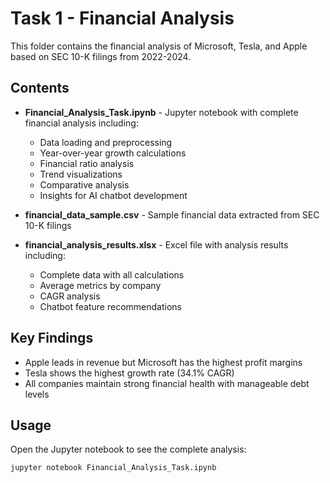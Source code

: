 # Task 1 - Financial Analysis

This folder contains the financial analysis of Microsoft, Tesla, and Apple based on SEC 10-K filings from 2022-2024.

## Contents

- **Financial_Analysis_Task.ipynb** - Jupyter notebook with complete financial analysis including:
  - Data loading and preprocessing
  - Year-over-year growth calculations
  - Financial ratio analysis
  - Trend visualizations
  - Comparative analysis
  - Insights for AI chatbot development

- **financial_data_sample.csv** - Sample financial data extracted from SEC 10-K filings

- **financial_analysis_results.xlsx** - Excel file with analysis results including:
  - Complete data with all calculations
  - Average metrics by company
  - CAGR analysis
  - Chatbot feature recommendations

## Key Findings

- Apple leads in revenue but Microsoft has the highest profit margins
- Tesla shows the highest growth rate (34.1% CAGR)
- All companies maintain strong financial health with manageable debt levels

## Usage

Open the Jupyter notebook to see the complete analysis:
```bash
jupyter notebook Financial_Analysis_Task.ipynb
```